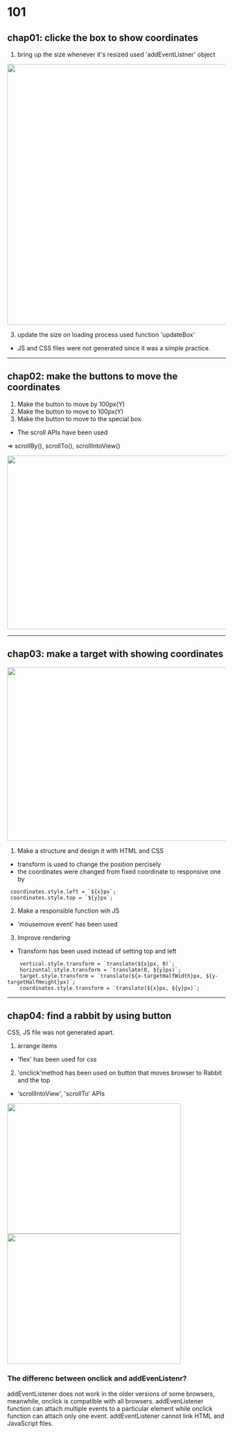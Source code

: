 # 101
 ## chap01: clicke the box to show coordinates
 
1. bring up the size whenever it's resized
 used 'addEventListner' object
<img src="https://user-images.githubusercontent.com/110333484/231063807-1c857348-a0fb-4e8e-82bc-a3d8779193bb.png" width="600" hight="400"> 

3. update the size on loading process
used function 'updateBox' 

- JS and CSS files were not generated since it was a simple practice.

---------

 ## chap02: make the buttons to move the coordinates
 
1. Make the button to move by 100px(Y)
2. Make the button to move to 100px(Y)
3. Make the button to move to the special box

- The scroll APIs have been used

=> scrollBy(), scrollTo(), scrollIntoView()

<img src="https://github.com/SEONGEUN0415/101/assets/110333484/c0dac756-3c32-4d0a-b702-1de96dd356cd" width="600" height="400">

------ 

 ## chap03: make a target with showing coordinates
 
 <img src="https://github.com/SEONGEUN0415/101/assets/110333484/d18c0430-3660-4fd9-9345-e168e3a8a0eb"  width="600" height="400">
 
 1. Make a structure and design it with HTML and CSS

- transform is used to change the position percisely
- the coordinates were changed from fixed coordinate to responsive one by

```
 coordinates.style.left = `${x}px`;
 coordinates.style.top = `${y}px`;
```

 2. Make a responsible function wih JS
- 'mousemove event' has been used

 3. Improve rendering
- Transform has been used instead of setting top and left

```
    vertical.style.transform = `translate(${x}px, 0)`;
    horizontal.style.transform = `translate(0, ${y}px)`;
    target.style.transform = `translate(${x-targetHalfWidth}px, ${y-targetHalfHeight}px)`;
    coordinates.style.transform = `translate(${x}px, ${y}px)`;
```
------

 ## chap04: find a rabbit by using button

 CSS, JS file was not generated apart.
 
 1. arrange items
- 'flex' has been used for css
  
 2. 'onclick'method has been used on button that moves browser to Rabbit and the top
- 'scrollIntoView', 'scrollTo' APIs 

<img src="https://github.com/SEONGEUN0415/101/assets/110333484/647f8637-7a39-491c-a180-cd3100617823" width="400" height="300">
<img src="https://github.com/SEONGEUN0415/101/assets/110333484/77644b0d-96cf-4536-a30d-618a6ca554b6" width="400" height="300">

### The differenc between onclick and addEvenListenr?
addEventListener does not work in the older versions of some browsers, meanwhile, onclick is compatible with all browsers.
addEvenListener function can attach multiple events to a particular element while onclick function can attach only one event.
addEventListener cannot link HTML and JavaScript files.

    

